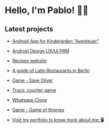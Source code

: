 

<h1>Hello, I'm Pablo! 👋🏻</h1>

## Latest projects

* [Android App for Kindergrden "Aventeuer"](https://medium.com/@pablocigoy/case-study-abenteuer-kita-facilitating-communication-and-engagement-in-early-childhood-education-e14857209862)
* [Android Design UX/UI PRM](https://medium.com/@pablocigoy/project-resources-management-ein-ux-ui-designprojekt-zur-f%C3%B6rderung-der-effektiven-zusammenarbeit-3a2b3dae2836)
* [Recipes website](https://be-chef.netlify.app/ "A website created in React where you can login, create, read, upload and delete recipes.")
* [A guide of Latin Restaurants in Berlin](https://sabor-latino.cyclic.app/ "You can login create new restaurants and descriptions, also you can see all the restaurants in the city")
* [Game - Save Oliver](https://pablo-mdz.github.io/Game-P5-Shooting/ "On this game you have to save Oliver from the spiders and mouses")
* [Truco, counter game](https://dulcet-pudding-105e47.netlify.app/ "A simple counter for the Truco game")
* [Whatsapp Clone](https://github.com/Pablo-Mdz/WhatsSyntax/ "A Clone of Whatsapp with some implementations")
* [Game - Game of thrones](https://github.com/Pablo-Mdz/GOT-Game-kotlin/ "A game based in Game of thrones serie to play in console")


* [Visit my portfolio to know more about me:  ](https://pablocigoy.com/ "pablocigoy.com") 🖥️



